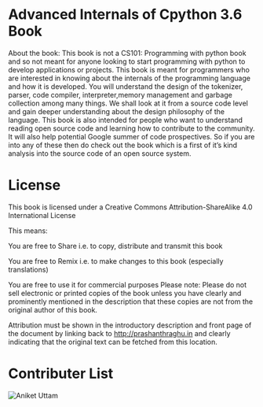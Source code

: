 # Advanced Internals of Cpython 3.6 Book

About the book:
This book is not a CS101: Programming with python book and so not meant for anyone looking to start programming with python to develop applications or projects. This book is meant for programmers who are interested in knowing about the internals of the programming language and how it is developed. You will understand the design of the tokenizer, parser, code compiler, interpreter,memory management and garbage collection among many things. We shall look at it from a source code level and gain deeper understanding about the design philosophy of the language. This book is also intended for people who want to understand reading open source code and learning how to contribute to the community. It will also help potential Google summer of code prospectives. So if you are into any of these then do check out the book which is a first of it’s kind analysis into the source code of an open source system.


# License

This book is licensed under a Creative Commons Attribution-ShareAlike 4.0 International
License

This means:

You are free to Share i.e. to copy, distribute and transmit this book

You are free to Remix i.e. to make changes to this book (especially translations)

You are free to use it for commercial purposes
Please note:
Please do not sell electronic or printed copies of the book unless you have clearly and
prominently mentioned in the description that these copies are  not from the original author of this book.

Attribution must be shown in the introductory description and front page of the document
by linking back to
 http://prashanthraghu.in
 and clearly indicating that the original text can be fetched from this location.

# Contributer List

![Aniket Uttam](https://github.com/uttamaniket)
